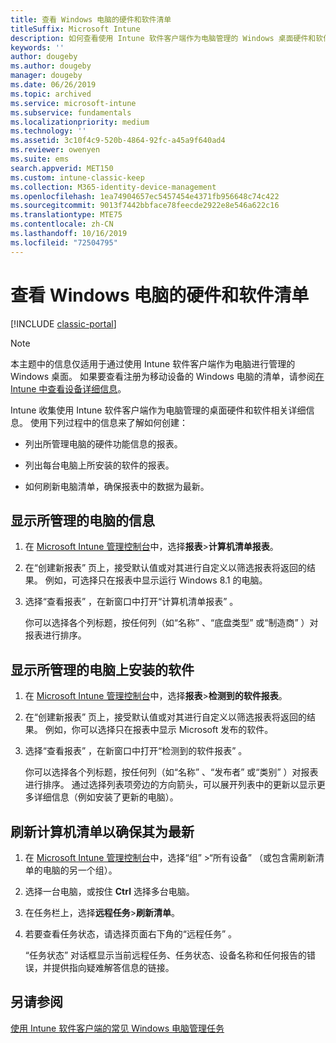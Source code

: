 ```yaml
---
title: 查看 Windows 电脑的硬件和软件清单
titleSuffix: Microsoft Intune
description: 如何查看使用 Intune 软件客户端作为电脑管理的 Windows 桌面硬件和软件信息。
keywords: ''
author: dougeby
ms.author: dougeby
manager: dougeby
ms.date: 06/26/2019
ms.topic: archived
ms.service: microsoft-intune
ms.subservice: fundamentals
ms.localizationpriority: medium
ms.technology: ''
ms.assetid: 3c10f4c9-520b-4864-92fc-a45a9f640ad4
ms.reviewer: owenyen
ms.suite: ems
search.appverid: MET150
ms.custom: intune-classic-keep
ms.collection: M365-identity-device-management
ms.openlocfilehash: 1ea74904657ec5457454e4371fb956648c74c422
ms.sourcegitcommit: 9013f7442bbface78feecde2922e8e546a622c16
ms.translationtype: MTE75
ms.contentlocale: zh-CN
ms.lasthandoff: 10/16/2019
ms.locfileid: "72504795"
---
```

# <a name="view-hardware-and-software-inventory-for-windows-pcs"></a>查看 Windows 电脑的硬件和软件清单

[!INCLUDE [classic-portal](../includes/classic-portal.md)]

> [!NOTE]
> 本主题中的信息仅适用于通过使用 Intune 软件客户端作为电脑进行管理的 Windows 桌面。 如果要查看注册为移动设备的 Windows 电脑的清单，请参阅[在 Intune 中查看设备详细信息](../remote-actions/device-inventory.md)。

Intune 收集使用 Intune 软件客户端作为电脑管理的桌面硬件和软件相关详细信息。 使用下列过程中的信息来了解如何创建：

- 列出所管理电脑的硬件功能信息的报表。

- 列出每台电脑上所安装的软件的报表。

- 如何刷新电脑清单，确保报表中的数据为最新。

## <a name="to-display-information-about-pcs-you-manage"></a>显示所管理的电脑的信息

1. 在 [Microsoft Intune 管理控制台](https://manage.microsoft.com/)中，选择**报表**&gt;**计算机清单报表**。

2. 在“创建新报表”  页上，接受默认值或对其进行自定义以筛选报表将返回的结果。 例如，可选择只在报表中显示运行 Windows 8.1 的电脑。

3. 选择“查看报表”  ，在新窗口中打开“计算机清单报表”  。

    你可以选择各个列标题，按任何列（如“名称”  、“底盘类型”  或“制造商”  ）对报表进行排序。

## <a name="to-display-software-installed-on-pcs-you-manage"></a>显示所管理的电脑上安装的软件

1. 在 [Microsoft Intune 管理控制台](https://manage.microsoft.com/)中，选择**报表**&gt;**检测到的软件报表**。

2. 在“创建新报表”  页上，接受默认值或对其进行自定义以筛选报表将返回的结果。 例如，你可以选择只在报表中显示 Microsoft 发布的软件。

3. 选择“查看报表”  ，在新窗口中打开“检测到的软件报表”  。

    你可以选择各个列标题，按任何列（如“名称”  、“发布者”  或“类别”  ）对报表进行排序。 通过选择列表项旁边的方向箭头，可以展开列表中的更新以显示更多详细信息（例如安装了更新的电脑）。

## <a name="to-refresh-computer-inventory-to-ensure-it-is-current"></a>刷新计算机清单以确保其为最新

1. 在 [Microsoft Intune 管理控制台](https://manage.microsoft.com/)中，选择“组”  &gt;“所有设备”  （或包含需刷新清单的电脑的另一个组）。

2. 选择一台电脑，或按住 **Ctrl** 选择多台电脑。

3. 在任务栏上，选择**远程任务**&gt;**刷新清单**。

4. 若要查看任务状态，请选择页面右下角的“远程任务”  。

    “任务状态”  对话框显示当前远程任务、任务状态、设备名称和任何报告的错误，并提供指向疑难解答信息的链接。

## <a name="see-also"></a>另请参阅

[使用 Intune 软件客户端的常见 Windows 电脑管理任务](common-windows-pc-management-tasks-with-the-microsoft-intune-computer-client.md)
